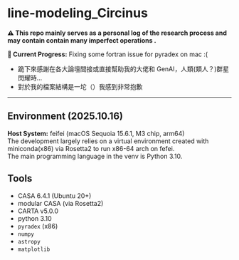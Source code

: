 # line-modeling_Circinus
**⚠️ This repo mainly serves as a personal log of the research process and may contain contain many imperfect operations .**  
>
**👾 Current Progress:** Fixing some fortran issue for pyradex on mac :(
>  
- 跪下來感謝在各大論壇間接或直接幫助我的大佬和 GenAI，人類(類人？)群星閃耀時...  
- 對於我的檔案結構是一坨（）我感到非常抱歉
>
---
## Environment (2025.10.16)
**Host System:** feifei (macOS Sequoia 15.6.1, M3 chip, arm64)  
The development largely relies on a virtual environment created with miniconda(x86) via Rosetta2 to run x86-64 arch on fefei.  
The main programming language in the venv is Python 3.10.
## Tools
- CASA 6.4.1 (Ubuntu 20+)
- modular CASA (via Rosetta2)
- CARTA v5.0.0
- python 3.10
- `pyradex` (x86)
- `numpy`
- `astropy`
- `matplotlib`
